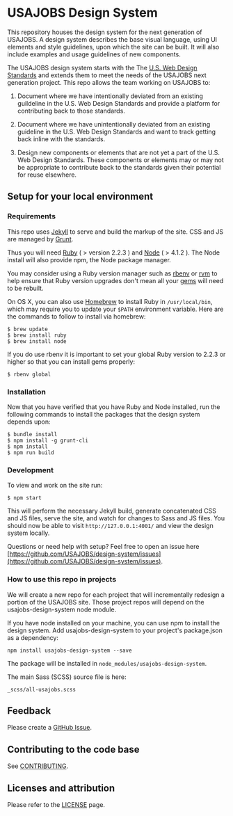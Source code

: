 # USAJOBS Design System

This repository houses the design system for the next generation of USAJOBS. A design system describes the base visual language, using UI elements and style guidelines, upon which the site can be built. It will also include examples and usage guidelines of new components.

The USAJOBS design system starts with the The [U.S. Web Design Standards](https://playbook.cio.gov/designstandards) and extends them to meet the needs of the USAJOBS next generation project. This repo allows the team working on USAJOBS to:

1. Document where we have intentionally deviated from an existing guildeline in the U.S. Web Design Standards and provide a platform for contributing back to those standards.

2. Document where we have unintentionally deviated from an existing guideline in the U.S. Web Design Standards and want to track getting back inline with the standards.

3. Design new components or elements that are not yet a part of the U.S. Web Design Standards. These components or elements may or may not be appropriate to contribute back to the standards given their potential for reuse elsewhere.

## Setup for your local environment

### Requirements

This repo uses [Jekyll](https://jekyllrb.com/) to serve and build the markup of the site. CSS and JS are managed by [Grunt](http://gruntjs.com/).

Thus you will need [Ruby](https://www.ruby-lang.org) ( > version 2.2.3 ) and [Node](https://nodejs.org/en/download/) ( > 4.1.2 ). The Node install will also provide npm, the Node package manager.

You may consider using a Ruby version manager such as
[rbenv](https://github.com/sstephenson/rbenv) or [rvm](https://rvm.io/) to
help ensure that Ruby version upgrades don't mean all your
[gems](https://rubygems.org/) will need to be rebuilt.

On OS X, you can also use [Homebrew](http://brew.sh/) to install Ruby in
`/usr/local/bin`, which may require you to update your `$PATH` environment
variable. Here are the commands to follow to install via homebrew:

```shell
$ brew update
$ brew install ruby
$ brew install node
```

If you do use rbenv it is important to set your global Ruby version to 2.2.3 or higher so that you can install gems properly:

```shell
$ rbenv global
```

### Installation

Now that you have verified that you have Ruby and Node installed, run the following commands to install the packages that the design system depends upon:

```shell
$ bundle install
$ npm install -g grunt-cli
$ npm install
$ npm run build
```

### Development

To view and work on the site run:

```shell
$ npm start
```

This will perform the necessary Jekyll build, generate concatenated CSS and JS files, serve the site, and watch for changes to Sass and JS files. You should now be able to visit `http://127.0.0.1:4001/` and view the design system locally.

Questions or need help with setup? Feel free to open an issue here [https://github.com/USAJOBS/design-system/issues](https://github.com/USAJOBS/design-system/issues).

### How to use this repo in projects

We will create a new repo for each project that will incrementally redesign a portion of the USAJOBS site. Those project repos will depend on the usajobs-design-system node module. 

If you have node installed on your machine, you can use npm to install the design system. Add usajobs-design-system to your project's package.json as a dependency:

```shell
npm install usajobs-design-system --save
```

The package will be installed in ```node_modules/usajobs-design-system```.

The main Sass (SCSS) source file is here:

```shell
_scss/all-usajobs.scss
```

## Feedback

Please create a [GitHub Issue](https://github.com/USAJOBS/design-system/issues).

## Contributing to the code base

See [CONTRIBUTING](CONTRIBUTING.md).

## Licenses and attribution

Please refer to the [LICENSE](LICENSE.md) page.
